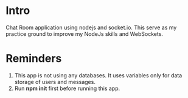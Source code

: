 # Intro
Chat Room application using nodejs and socket.io. This serve as my practice ground to improve my NodeJs skills and WebSockets.

# Reminders
 1. This app is not using any databases. It uses variables only for data storage of users and messages.
 2. Run **npm init** first before running this app.
